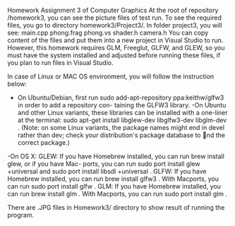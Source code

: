 Homework Assignment 3 of Computer Graphics
At the root of repository /homework3, you can see the picture files of test run.
To see the required files, you go to directory homework3/Project3/. In folder project3, you will see:
    main.cpp
    phong.frag
    phong.vs
    shader.h
    camera.h
 You can copy content of the files and put them into a new project in Visual Studio to run. However, this homework requires GLM, Freeglut, GLFW, and GLEW, so you must have the system installed and adjusted before running these files, if you plan to run files in Visual Studio.

In case of Linux or MAC OS environment, you will follow the instruction below:
 
 
- On Ubuntu/Debian, first run sudo add-apt-repository ppa:keithw/glfw3 in order to add a repository con-
taining the GLFW3 library.
-On Ubuntu and other Linux variants, these libraries can be installed with a one-liner at the terminal: sudo
apt-get install libglew-dev libglfw3-dev libglm-dev . (Note: on some Linux variants, the package names might
end in devel rather than dev; check your distribution's package database to nd the correct package.)

-On OS X: GLEW: If you have Homebrew installed, you can run brew install glew, or if you have Mac-
ports, you can run sudo port install glew +universal and sudo port install libsdl +universal . GLFW: If you
have Homebrew installed, you can run brew install glfw3 . With Macports, you can run sudo port install
glfw . GLM: If you have Homebrew installed, you can run brew install glm . With Macports, you can run
sudo port install glm .

There are .JPG files in Homework3/ directory to show result of running the program.
